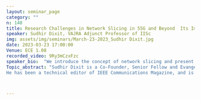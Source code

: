 ```yaml
---
layout: seminar_page
category: ""
n: 140
title: Research Challenges in Network Slicing in 55G and Beyond  Its Implications on Rural Connectivity
speaker: Sudhir Dixit, VAJRA Adjunct Professor of IISc
img: assets/img/seminars/March-23-2023_Sudhir Dixit.jpg
date: 2023-03-23 17:00:00 
Venue: ECE 1.08
recorded_video: 9Ry3mCzxFzc
speaker_bio:  "We introduce the concept of network slicing and present an overview of its current status. A number of key research challenges are discussed. This is followed by a discussion on its positive implications to bridge the digital divide and present the business implications for the infrastructure providers and the service providers."
Topic_abstract: "Sudhir Dixit is a Co-Founder, Senior Fellow and Evangelist at the Basic Internet Foundation in Oslo, Norway, and heads its US operations.  He is also associated with the Academy of Finland 6G Flagship Program, led by the Centre for Wireless Communications, University of Oulu where he is a docent. From 2015 to 2017 he was the CEO and Co-Founder of a start-up, Skydoot, Inc. From 2009 to 2015, he was a Distinguished Chief Technologist and CTO of the Communications and Media Services for the Americas Region of Hewlett-Packard Enterprise Services in Palo Alto, CA, and the Director of Hewlett-Packard Laboratories India in Palo Alto and Bangalore. Before joining HP, he held various technical and leadership positions at BlackBerry, Nokia, NSN and Verizon Communications.  
He has been a technical editor of IEEE Communications Magazine, and is presently a Board Member, Working Group Chair and Vice Chair for Americas at the Wireless World Research Forum (WWRF). He was on the editorial board of IEEE Spectrum Magazine and is presently on the editorial board of Springer’s Wireless Personal Communications Journal. He is a Co-Chair of the CTU Working Group of the IEEE Future Network Initiative. Dr. Dixit has published nine books and holds 21 U.S. patents. In 2018, he was appointed a Distinguished Lecturer by the IEEE Communications Society. From 2010 to 2012, he was an Adjunct Professor of Computer Science at the University of California, Davis. A Life Fellow of the IEEE, Fellow of IET and IETE, Dixit holds a Ph.D. from the University of Strathclyde, Glasgow, U.K. and an M.B.A. from the Florida Institute of Technology, Melbourne, Florida."



---
```


